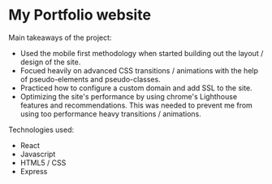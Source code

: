 <h1>My Portfolio website </h1>

Main takeaways of the project:

- Used the mobile first methodology when started building out the layout / design of the site.
- Focued heavily on advanced CSS transitions / animations with the help of pseudo-elements and pseudo-classes.
- Practiced how to configure a custom domain and add SSL to the site.
- Optimizing the site's performance by using chrome's Lighthouse features and recommendations.
  This was needed to prevent me from using too performance heavy transitions / animations.

Technologies used:

- React
- Javascript
- HTML5 / CSS
- Express

